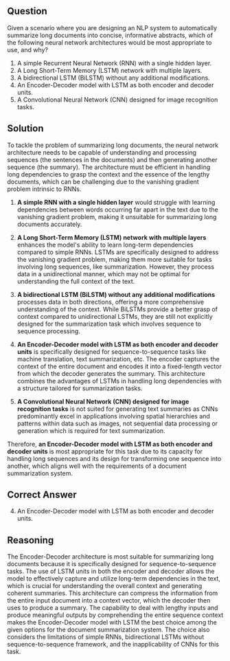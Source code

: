 ## Question

Given a scenario where you are designing an NLP system to automatically summarize long documents into concise, informative abstracts, which of the following neural network architectures would be most appropriate to use, and why?

1. A simple Recurrent Neural Network (RNN) with a single hidden layer.
2. A Long Short-Term Memory (LSTM) network with multiple layers.
3. A bidirectional LSTM (BiLSTM) without any additional modifications.
4. An Encoder-Decoder model with LSTM as both encoder and decoder units.
5. A Convolutional Neural Network (CNN) designed for image recognition tasks.

## Solution

To tackle the problem of summarizing long documents, the neural network architecture needs to be capable of understanding and processing sequences (the sentences in the documents) and then generating another sequence (the summary). The architecture must be efficient in handling long dependencies to grasp the context and the essence of the lengthy documents, which can be challenging due to the vanishing gradient problem intrinsic to RNNs.

1. **A simple RNN with a single hidden layer** would struggle with learning dependencies between words occurring far apart in the text due to the vanishing gradient problem, making it unsuitable for summarizing long documents accurately.

2. **A Long Short-Term Memory (LSTM) network with multiple layers** enhances the model's ability to learn long-term dependencies compared to simple RNNs. LSTMs are specifically designed to address the vanishing gradient problem, making them more suitable for tasks involving long sequences, like summarization. However, they process data in a unidirectional manner, which may not be optimal for understanding the full context of the text.

3. **A bidirectional LSTM (BiLSTM) without any additional modifications** processes data in both directions, offering a more comprehensive understanding of the context. While BiLSTMs provide a better grasp of context compared to unidirectional LSTMs, they are still not explicitly designed for the summarization task which involves sequence to sequence processing.

4. **An Encoder-Decoder model with LSTM as both encoder and decoder units** is specifically designed for sequence-to-sequence tasks like machine translation, text summarization, etc. The encoder captures the context of the entire document and encodes it into a fixed-length vector from which the decoder generates the summary. This architecture combines the advantages of LSTMs in handling long dependencies with a structure tailored for summarization tasks.

5. **A Convolutional Neural Network (CNN) designed for image recognition tasks** is not suited for generating text summaries as CNNs predominantly excel in applications involving spatial hierarchies and patterns within data such as images, not sequential data processing or generation which is required for text summarization.

Therefore, **an Encoder-Decoder model with LSTM as both encoder and decoder units** is most appropriate for this task due to its capacity for handling long sequences and its design for transforming one sequence into another, which aligns well with the requirements of a document summarization system.

## Correct Answer

4. An Encoder-Decoder model with LSTM as both encoder and decoder units.

## Reasoning

The Encoder-Decoder architecture is most suitable for summarizing long documents because it is specifically designed for sequence-to-sequence tasks. The use of LSTM units in both the encoder and decoder allows the model to effectively capture and utilize long-term dependencies in the text, which is crucial for understanding the overall context and generating coherent summaries. This architecture can compress the information from the entire input document into a context vector, which the decoder then uses to produce a summary. The capability to deal with lengthy inputs and produce meaningful outputs by comprehending the entire sequence context makes the Encoder-Decoder model with LSTM the best choice among the given options for the document summarization system. The choice also considers the limitations of simple RNNs, bidirectional LSTMs without sequence-to-sequence framework, and the inapplicability of CNNs for this task.